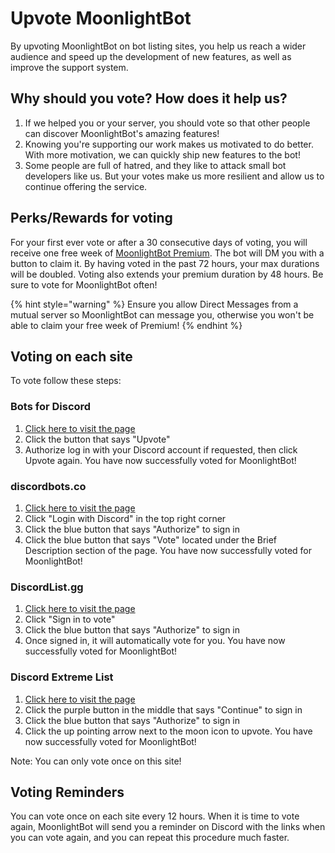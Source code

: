 # Upvote MoonlightBot

By upvoting MoonlightBot on bot listing sites, you help us reach a wider audience and speed up the development of new features, as well as improve the support system.

## Why should you vote? How does it help us?

1. If we helped you or your server, you should vote so that other people can discover MoonlightBot's amazing features!
2. Knowing you're supporting our work makes us motivated to do better. With more motivation, we can quickly ship new features to the bot!
3. Some people are full of hatred, and they like to attack small bot developers like us. But your votes make us more resilient and allow us to continue offering the service.

## Perks/Rewards for voting

For your first ever vote or after a 30 consecutive days of voting, you will receive one free week of [MoonlightBot Premium](premium.md). The bot will DM you with a button to claim it. By having voted in the past 72 hours, your max durations will be doubled. Voting also extends your premium duration by 48 hours. Be sure to vote for MoonlightBot often!

{% hint style="warning" %}
Ensure you allow Direct Messages from a mutual server so MoonlightBot can message you, otherwise you won't be able to claim your free week of Premium!
{% endhint %}

## Voting on each site

To vote follow these steps:

### Bots for Discord

1. [Click here to visit the page](https://discords.com/bots/bot/314110696071888896/vote)
2. Click the button that says "Upvote"
3. Authorize log in with your Discord account if requested, then click Upvote again. You have now successfully voted for MoonlightBot!

### discordbots.co

1. [Click here to visit the page](https://discordbots.co/bot/314110696071888896)
2. Click "Login with Discord" in the top right corner
3. Click the blue button that says "Authorize" to sign in
4. Click the blue button that says "Vote" located under the Brief Description section of the page. You have now successfully voted for MoonlightBot!

### DiscordList.gg

1. [Click here to visit the page](https://discordlist.gg/bot/314110696071888896/vote)
2. Click "Sign in to vote"
3. Click the blue button that says "Authorize" to sign in
4. Once signed in, it will automatically vote for you. You have now successfully voted for MoonlightBot!

### Discord Extreme List

1. [Click here to visit the page](https://discordextremelist.xyz/en-US/bots/314110696071888896/upvote)
2. Click the purple button in the middle that says "Continue" to sign in
3. Click the blue button that says "Authorize" to sign in
4. Click the up pointing arrow next to the moon icon to upvote. You have now successfully voted for MoonlightBot!

Note: You can only vote once on this site!

## Voting Reminders

You can vote once on each site every 12 hours. When it is time to vote again, MoonlightBot will send you a reminder on Discord with the links when you can vote again, and you can repeat this procedure much faster.
